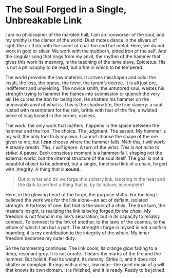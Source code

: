# The Soul Forged in a Single, Unbreakable Link

I am no philosopher of the marbled hall; I am an ironworker of the soul, and my smithy is the clamor of the world. Dust motes dance in the slivers of light, the air thick with the scent of coal-fire and hot metal. Here, we do not work in gold or silver. We work with the stubborn, pitted iron of the self. And the singular song that rings from my anvil, the rhythm of the hammer that gives this work its meaning, is the teaching of the lame slave, Epictetus. His is not a philosophy to be read, but a fire in which to be tempered.

The world provides the raw material. It arrives misshapen and cold: the insult, the loss, the praise, the fever, the tyrant’s decree. It is all just ore, indifferent and unyielding. The novice smith, the untutored soul, wastes his strength trying to hammer the flames into submission or quench the very air. He curses the iron for being iron. He shatters his hammer on the unmovable anvil of what is. This is the shadow life, the true slavery: a soul rusted with resentment for the rain, brittle with fear of the fire, a twisted piece of slag tossed in the corner, useless.

The work, the only work that matters, happens in the space between the hammer and the iron. The choice. The judgment. The assent. My hammer is my will, the only tool truly my own. I cannot choose the shape of the ore given to me, but I **can** choose where the hammer falls. *With this, I will work.* A steady breath. *This, I will ignore.* A turn of the wrist. *This is not mine to strike.* A pause. Each conscious moment is a hammer-fall, shaping not the external world, but the internal structure of the soul itself. The goal is not a beautiful object to be admired, but a single, functional link of a chain, forged with integrity. A thing that is **sound**.

> But to what end do we forge this solitary link, laboring in the heat and the dark to perfect a thing that is, by its nature, incomplete?

Here, in the glowing heart of the forge, the purpose shifts. For too long I believed the work was for the link alone—an act of defiant, isolated strength. A fortress of one. But that is the work of a child. The true turn, the master’s insight, is realizing the link is being forged *for the chain*. My freedom is not found in my link’s separation, but in its capacity to reliably connect. To connect to the link of another, to the laws of the cosmos, to the whole of which I am but a part. The strength I forge in myself is not a selfish hoarding; it is my contribution to the integrity of the whole. My inner freedom becomes my outer duty.

So the hammering continues. The link cools, its orange glow fading to a deep, resonant grey. It is not ornate. It bears the marks of the fire and the hammer. But hold it. Feel its weight, its density. Strike it, and it does not shatter or complain. It rings with a clear, low note—the quiet music of a will that knows its own domain. It is finished, and it is ready. Ready to be joined.
